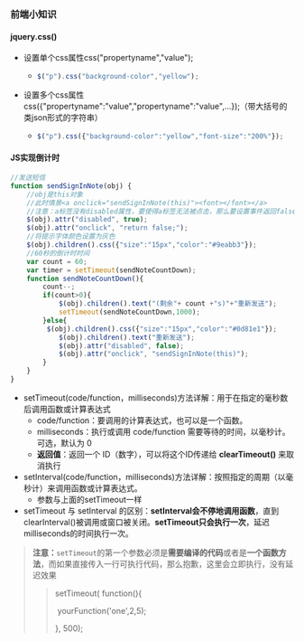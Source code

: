 ### 前端小知识

#### jquery.css()

- 设置单个css属性css("propertyname","value");

  - ```javascript
    $("p").css("background-color","yellow");
    ```

- 设置多个css属性css({"propertyname":"value","propertyname":"value",...});（带大括号的类json形式的字符串）

  - ```javascript
    $("p").css({"background-color":"yellow","font-size":"200%"});
    ```

#### JS实现倒计时

````javascript
//发送短信
function sendSignInNote(obj) {
    //obj是this对象  
    //此时情景<a onclick="sendSignInNote(this)"><font></font></a>
    //注意：a标签没有disabled属性，要使得a标签无法被点击，那么要设置事件返回false或者removeAttr(“href”)和removeAttr(“onclick”)
    $(obj).attr("disabled", true);
    $(obj).attr("onclick", "return false;");
    //将提示字体颜色设置为灰色
    $(obj).children().css({"size":"15px","color":"#9eabb3"});
    //60秒的倒计时时间
    var count = 60;
    var timer = setTimeout(sendNoteCountDown);
    function sendNoteCountDown(){
        count--;
        if(count>0){
            $(obj).children().text("(剩余"+ count +"s)"+"重新发送");
            setTimeout(sendNoteCountDown,1000);
        }else{                    							
         $(obj).children().css({"size":"15px","color":"#0d81e1"});
            $(obj).children().text("重新发送");
            $(obj).attr("disabled", false);
            $(obj).attr("onclick", "sendSignInNote(this)");
        }
    }
}
````

- setTimeout(code/function，milliseconds)方法详解：用于在指定的毫秒数后调用函数或计算表达式
  - code/function：要调用的计算表达式，也可以是一个函数。
  - milliseconds：执行或调用 code/function 需要等待的时间，以毫秒计。可选，默认为 0
  - **返回值**：返回一个 ID（数字），可以将这个ID传递给 **clearTimeout()** 来取消执行
- setInterval(code/function，milliseconds)方法详解：按照指定的周期（以毫秒计）来调用函数或计算表达式。
  - 参数与上面的setTimeout一样
- setTimeout 与 setInterval 的区别：**setInterval会不停地调用函数**，直到 clearInterval()被调用或窗口被关闭。**setTimeout只会执行一次**，延迟milliseconds的时间执行一次。

> **注意：**`setTimeout`的第一个参数必须是**需要编译的代码**或者是**一个函数方法**，而如果直接传入一行可执行代码，那么抱歉，这里会立即执行，没有延迟效果
>
> > setTimeout( function(){
> >
> > ​	yourFunction('one',2,5);
> >
> > }, 500);